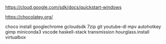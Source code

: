 
https://cloud.google.com/sdk/docs/quickstart-windows

https://chocolatey.org/

choco install googlechrome gcloudsdk 7zip git youtube-dl mpv autohotkey gimp miniconda3 vscode haskell-stack transmission hourglass.install virtualbox 